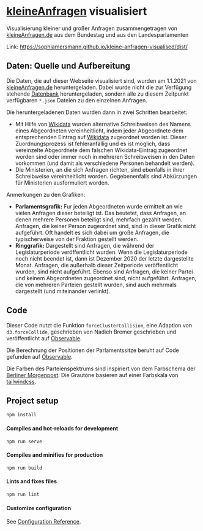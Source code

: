# [kleineAnfragen](https://kleineanfragen.de/) visualisiert

Visualisierung kleiner und großer Anfragen zusammengetragen von [kleineAnfragen.de](https://kleineanfragen.de/) aus dem Bundestag und aus den Landesparlamenten

Link: https://sophiamersmann.github.io/kleine-anfragen-visualised/dist/

## Daten: Quelle und Aufbereitung

Die Daten, die auf dieser Webseite visualisiert sind, wurden am 1.1.2021 von [kleineAnfragen.de](https://kleineanfragen.de/) heruntergeladen. Dabei wurde nicht die zur Verfügung stehende [Datenbank](https://kleineanfragen.de/info/daten) heruntergeladen, sondern alle zu diesem Zeitpunkt verfügbaren `*.json` Dateien zu den einzelnen Anfragen.

Die heruntergeladenen Daten wurden dann in zwei Schritten bearbeitet:
- Mit Hilfe von [Wikidata](https://www.wikidata.org/wiki/Wikidata:Main_Page) wurden alternative Schreibweisen des Namens eines Abgeordneten vereinheitlicht, indem jeder Abgeordnete dem entsprechenden Eintrag auf [Wikidata](https://www.wikidata.org/wiki/Wikidata:Main_Page) zugeordnet worden ist. Dieser Zuordnungsprozess ist fehleranfällig und es ist möglich, dass vereinzelte Abgeordnete dem falschen Wikidata-Eintrag zugeordnet worden sind oder immer noch in mehreren Schreibweisen in den Daten vorkommen (und damit als verschiedene Personen behandelt werden).
- Die Ministerien, an die sich Anfragen richten, sind ebenfalls in ihrer Schreibweise vereinheitlicht worden. Gegebenenfalls sind Abkürzungen für Ministerien ausformuliert worden.

Anmerkungen zu den Grafiken:
- **Parlamentsgrafik:** Fur jeden Abgeordneten wurde ermittelt an wie vielen Anfragen dieser beteiligt ist. Das beutetet, dass Anfragen, an denen mehrere Personen beteiligt sind, mehrfach gezählt werden. Anfragen, die keiner Person zugeordnet sind, sind in dieser Grafik nicht aufgeführt. Oft handelt es sich dabei um große Anfragen, die typischerweise von der Fraktion gestellt werden.
- **Ringgrafik:** Dargestellt sind Anfragen, die während der Legislaturperiode veröffentlicht wurden. Wenn die Legislaturperiode noch nicht beendet ist, dann ist Dezember 2020 der letzte dargestellte Monat. Anfragen, die außerhalb dieser Zeitperiode veröffentlicht wurden, sind nicht aufgeführt. Ebenso sind Anfragen, die keiner Partei und keinem Abgeordneten zugeordnet sind, nicht aufgeführt. Anfragen, die von mehreren Parteien gestellt wurden, sind auch mehrmals dargestellt (und miteinander verlinkt).

## Code

Dieser Code nutzt die Funktion `forceClusterCollision`, eine Adaption von `d3.forceCollide`, geschrieben von Nadieh Bremer geschrieben und veröffentlicht auf [Observable](https://observablehq.com/@nbremer/custom-cluster-force-layout).

Die Berechnung der Positionen der Parlamentssitze beruht auf Code gefunden auf [Observable](https://observablehq.com/@yu-emilie/european-parliament-elections-of-2014/2).

Die Farben des Parteienspektrums sind inspiriert von dem Farbschema der [Berliner Morgenpost](https://interaktiv.morgenpost.de/bundestagswahl-2021-umfragen-ergebnisse-wahlkarte/). Die Grautöne basieren auf einer Farbskala von [tailwindcss](https://tailwindcss.com/docs/customizing-colors).

## Project setup
```
npm install
```

#### Compiles and hot-reloads for development
```
npm run serve
```

#### Compiles and minifies for production
```
npm run build
```

#### Lints and fixes files
```
npm run lint
```

#### Customize configuration
See [Configuration Reference](https://cli.vuejs.org/config/).
